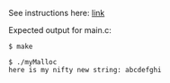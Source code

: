 See instructions here: [link](https://docs.google.com/document/d/1dQ8efCL5_CitsD00WUgpmfIZ9qrFtoJZFk-i7YuSBrI/edit?usp=sharing)

Expected output for main.c:

```
$ make

$ ./myMalloc 
here is my nifty new string: abcdefghi
```